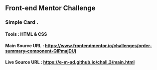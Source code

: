 ## Front-end Mentor Challenge 
### Simple Card .
#### Tools : HTML & CSS 
#### Main Source URL : https://www.frontendmentor.io/challenges/order-summary-component-QlPmajDUj 
#### Live Source URL : https://e-m-ad.github.io/chall.3/main.html
